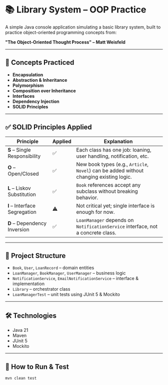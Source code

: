 # 📚 Library System – OOP Practice

A simple Java console application simulating a basic library system, built to practice object-oriented programming concepts from:

**"The Object-Oriented Thought Process" – Matt Weisfeld**

---

## 🎯 Concepts Practiced

- **Encapsulation**
- **Abstraction & Inheritance**
- **Polymorphism**
- **Composition over Inheritance**
- **Interfaces**
- **Dependency Injection**
- **SOLID Principles**

---

## ✅ SOLID Principles Applied

| Principle | Applied | Explanation |
|----------|---------|-------------|
| **S** – Single Responsibility | ✅ | Each class has one job: loaning, user handling, notification, etc. |
| **O** – Open/Closed | ✅ | New book types (e.g., `Article`, `Novel`) can be added without changing existing logic. |
| **L** – Liskov Substitution | ✅ | `Book` references accept any subclass without breaking behavior. |
| **I** – Interface Segregation | ⚠️ | Not critical yet; single interface is enough for now. |
| **D** – Dependency Inversion | ✅ | `LoanManager` depends on `NotificationService` interface, not a concrete class.

---

## 📁 Project Structure

- `Book`, `User`, `LoanRecord` – domain entities  
- `LoanManager`, `BookManager`, `UserManager` – business logic  
- `NotificationService`, `EmailNotificationService` – interface & implementation  
- `Library` – orchestrator class  
- `LoanManagerTest` – unit tests using JUnit 5 & Mockito

---

## 🛠 Technologies

- Java 21 
- Maven  
- JUnit 5  
- Mockito

---

## 🧪 How to Run & Test

```bash
mvn clean test
